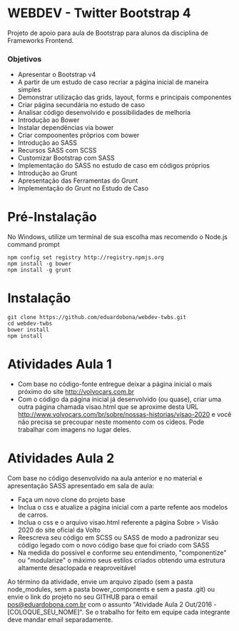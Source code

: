 # WEBDEV - Twitter Bootstrap 4

Projeto de apoio para aula de Bootstrap para alunos da disciplina de Frameworks Frontend.

### Objetivos

- Apresentar o Bootstrap v4
- A partir de um estudo de caso recriar a página inicial de maneira simples
- Demonstrar utilização das grids, layout, forms e principais componentes
- Criar página secundária no estudo de caso
- Analisar código desenvolvido e possibilidades de melhoria
- Introdução ao Bower
- Instalar dependëncias via bower
- Criar compoonentes prõprios com bower
- Introdução ao SASS
- Recursos SASS com SCSS
- Customizar Bootstrap com SASS
- Implementação do SASS no estudo de caso em códigos próprios
- Introdução ao Grunt
- Apresentação das Ferramentas do Grunt
- Implementação do Grunt no Estudo de Caso

# Pré-Instalação
No Windows, utilize um terminal de sua escolha mas recomendo o Node.js command prompt
```
npm config set registry http://registry.npmjs.org
npm install -g bower
npm install -g grunt
```

# Instalação
```
git clone https://github.com/eduardobona/webdev-twbs.git
cd webdev-twbs
bower install
npm install
```

# Atividades Aula 1
- Com base no código-fonte entregue deixar a página inicial o mais próximo do site http://volvocars.com.br
- Com o código da página inicial já desenvolvido (ou quase), criar uma outra página chamada visao.html que se aproxime desta URL http://www.volvocars.com/br/sobre/nossas-historias/visao-2020 e você não precisa se precoupar neste momento com os cídeos. Pode trabalhar com imagens no lugar deles.

# Atividades Aula 2
Com base no código desenvolvido na aula anterior e no material e apresentação SASS apresentado em sala de aula:

- Faça um novo clone do projeto base
- Inclua o css e atualize a página inicial com a parte refente aos modelos de carros.
- Inclua o css e o arquivo visao.html referente a página Sobre > Visão 2020 do site oficial da Volto
- Reescreva seu código em SCSS ou SASS de modo a padronizar seu código legado com o novo código base que foi criado com SASS
- Na medida do possível e conforme seu entendimento, "componentize" ou "modularize" o máximo seus estilos criados obtendo uma estrutura altamente desaclopada e reaproveitável

Ao término da atividade, 
envie um arquivo zipado (sem a pasta node_modules, sem a pasta bower_components e sem a pasta .git) ou envie o link do projeto no seu GITHUB para o email pos@eduardobona.com.br com o assunto "Atividade Aula 2 Out/2016 - [COLOQUE_SEU_NOME]". Se o trabalho for feito em equipe cada integrante deve mandar email separadamente.
